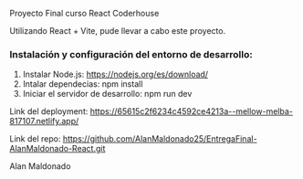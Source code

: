 Proyecto Final curso React Coderhouse

Utilizando React + Vite, pude llevar a cabo este proyecto.

### Instalación y configuración del entorno de desarrollo:
1. Instalar Node.js:
https://nodejs.org/es/download/
2. Intalar dependecias:
npm install
3. Iniciar el servidor de desarrollo:
npm run dev


Link del deployment: https://65615c2f6234c4592ce4213a--mellow-melba-817107.netlify.app/

Link del repo: https://github.com/AlanMaldonado25/EntregaFinal-AlanMaldonado-React.git

Alan Maldonado

